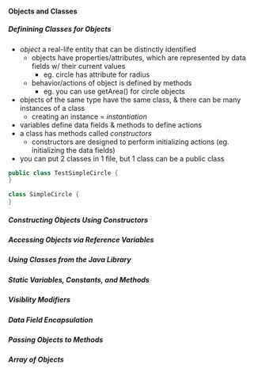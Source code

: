#### Objects and Classes

##### Definining Classes for Objects
* _object_ a real-life entity that can be distinctly identified
  * objects have properties/attributes, which are represented by data fields w/ their current values
    * eg. circle has attribute for radius
  * behavior/actions of object is defined by methods
    * eg. you can use getArea() for circle objects
* objects of the same type have the same class, & there can be many instances of a class
  * creating an instance = _instantiation_
* variables define data fields & methods to define actions
* a class has methods called _constructors_
  * constructors are designed to perform initializing actions (eg. initializing the data fields)
* you can put 2 classes in 1 file, but 1 class can be a public class

```Java
public class TestSimpleCircle {
}

class SimpleCircle {
}
```
##### Constructing Objects Using Constructors

##### Accessing Objects via Reference Variables

##### Using Classes from the Java Library

##### Static Variables, Constants, and Methods

##### Visiblity Modifiers

##### Data Field Encapsulation

##### Passing Objects to Methods

##### Array of Objects

